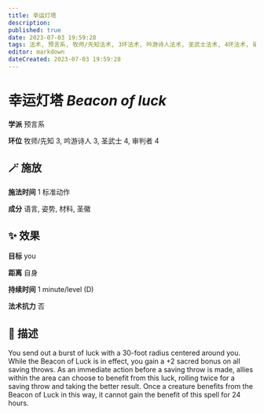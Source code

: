 ```yaml
---
title: 幸运灯塔
description: 
published: true
date: 2023-07-03 19:59:28
tags: 法术, 预言系, 牧师/先知法术, 3环法术, 吟游诗人法术, 圣武士法术, 4环法术, 审判者法术
editor: markdown
dateCreated: 2023-07-03 19:59:28
---
```


# **幸运灯塔** *Beacon of luck*

**学派** 预言系 

**环位** 牧师/先知 3, 吟游诗人 3, 圣武士 4, 审判者 4

## 🪄 施放

**施法时间** 1 标准动作

**成分** 语言, 姿势, 材料, 圣徽

## ✨ 效果 

**目标** you 

**距离** 自身  

**持续时间** 1 minute/level (D) 

**法术抗力** 否

## 📖 描述

You send out a burst of luck with a 30-foot radius centered around you. While the Beacon of Luck  is in effect, you gain a +2 sacred bonus on all saving throws. As an immediate action before a saving throw is made, allies within the area can choose to benefit from this luck, rolling twice for a saving throw and taking the better result. Once a creature benefits from the Beacon of Luck in this way, it cannot gain the benefit of this spell for 24 hours.
    